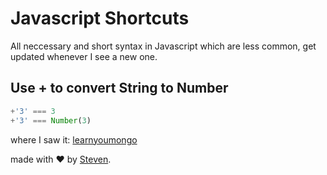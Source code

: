 # Javascript Shortcuts
All neccessary and short syntax in Javascript which are less common, get updated whenever I see a new one.

## Use + to convert String to Number
```js
+'3' === 3
+'3' === Number(3)
```
where I saw it: [learnyoumongo](https://github.com/evanlucas/learnyoumongo)

made with :heart: by [Steven](https://github.com/iamstevendao).